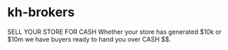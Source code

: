 # kh-brokers
SELL YOUR STORE FOR CASH  Whether your store has generated $10k or $10m we have buyers ready to hand you over CASH $$.
